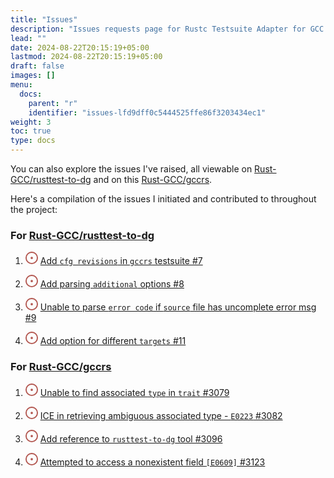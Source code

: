 ```yaml
---
title: "Issues"
description: "Issues requests page for Rustc Testsuite Adapter for GCC Rust (GCCRS)"
lead: ""
date: 2024-08-22T20:15:19+05:00
lastmod: 2024-08-22T20:15:19+05:00
draft: false
images: []
menu:
  docs:
    parent: "r"
    identifier: "issues-lfd9dff0c5444525ffe86f3203434ec1"
weight: 3
toc: true
type: docs
---
```



You can also explore the issues I've raised, all viewable on [Rust-GCC/rusttest-to-dg](https://github.com/Rust-GCC/rusttest-to-dg/issues?q=is%3Aissue+author%3Amahadmuhammad)  and on this [Rust-GCC/gccrs](https://github.com/Rust-GCC/gccrs/issues?q=is%3Aissue+author%3AMahadMuhammad+created%3A%3E%3D2024-05-01).

Here's a compilation of the issues I initiated and contributed to throughout the project:

### For [Rust-GCC/rusttest-to-dg](https://github.com/Rust-GCC/rusttest-to-dg)

1. <svg xmlns="http://www.w3.org/2000/svg" width="20" height="20" viewBox="0 0 16 16"><path fill="#b2564f" d="M8 9.5a1.5 1.5 0 1 0 0-3a1.5 1.5 0 0 0 0 3Z"/><path fill="#b2564f" d="M8 0a8 8 0 1 1 0 16A8 8 0 0 1 8 0ZM1.5 8a6.5 6.5 0 1 0 13 0a6.5 6.5 0 0 0-13 0Z"/></svg> [Add `cfg revisions` in `gccrs` testsuite #7](https://github.com/Rust-GCC/rusttest-to-dg/issues/7)

1. <svg xmlns="http://www.w3.org/2000/svg" width="20" height="20" viewBox="0 0 16 16"><path fill="#b2564f" d="M8 9.5a1.5 1.5 0 1 0 0-3a1.5 1.5 0 0 0 0 3Z"/><path fill="#b2564f" d="M8 0a8 8 0 1 1 0 16A8 8 0 0 1 8 0ZM1.5 8a6.5 6.5 0 1 0 13 0a6.5 6.5 0 0 0-13 0Z"/></svg> [Add parsing `additional` options #8](https://github.com/Rust-GCC/rusttest-to-dg/issues/8)

1. <svg xmlns="http://www.w3.org/2000/svg" width="20" height="20" viewBox="0 0 16 16"><path fill="#b2564f" d="M8 9.5a1.5 1.5 0 1 0 0-3a1.5 1.5 0 0 0 0 3Z"/><path fill="#b2564f" d="M8 0a8 8 0 1 1 0 16A8 8 0 0 1 8 0ZM1.5 8a6.5 6.5 0 1 0 13 0a6.5 6.5 0 0 0-13 0Z"/></svg> [Unable to parse `error code` if `source` file has uncomplete error msg #9](https://github.com/Rust-GCC/rusttest-to-dg/issues/9)

1. <svg xmlns="http://www.w3.org/2000/svg" width="20" height="20" viewBox="0 0 16 16"><path fill="#b2564f" d="M8 9.5a1.5 1.5 0 1 0 0-3a1.5 1.5 0 0 0 0 3Z"/><path fill="#b2564f" d="M8 0a8 8 0 1 1 0 16A8 8 0 0 1 8 0ZM1.5 8a6.5 6.5 0 1 0 13 0a6.5 6.5 0 0 0-13 0Z"/></svg> [Add option for different `targets` #11](https://github.com/Rust-GCC/rusttest-to-dg/issues/11)


### For [Rust-GCC/gccrs](https://github.com/Rust-GCC/gccrs)

1. <svg xmlns="http://www.w3.org/2000/svg" width="20" height="20" viewBox="0 0 16 16"><path fill="#b2564f" d="M8 9.5a1.5 1.5 0 1 0 0-3a1.5 1.5 0 0 0 0 3Z"/><path fill="#b2564f" d="M8 0a8 8 0 1 1 0 16A8 8 0 0 1 8 0ZM1.5 8a6.5 6.5 0 1 0 13 0a6.5 6.5 0 0 0-13 0Z"/></svg> [Unable to find associated `type` in `trait` #3079](https://github.com/Rust-GCC/gccrs/issues/3079)

1. <svg xmlns="http://www.w3.org/2000/svg" width="20" height="20" viewBox="0 0 16 16"><path fill="#b2564f" d="M8 9.5a1.5 1.5 0 1 0 0-3a1.5 1.5 0 0 0 0 3Z"/><path fill="#b2564f" d="M8 0a8 8 0 1 1 0 16A8 8 0 0 1 8 0ZM1.5 8a6.5 6.5 0 1 0 13 0a6.5 6.5 0 0 0-13 0Z"/></svg> [ICE in retrieving ambiguous associated type - `E0223` #3082](https://github.com/Rust-GCC/gccrs/issues/3082)

1. <svg xmlns="http://www.w3.org/2000/svg" width="20" height="20" viewBox="0 0 16 16"><path fill="#b2564f" d="M8 9.5a1.5 1.5 0 1 0 0-3a1.5 1.5 0 0 0 0 3Z"/><path fill="#b2564f" d="M8 0a8 8 0 1 1 0 16A8 8 0 0 1 8 0ZM1.5 8a6.5 6.5 0 1 0 13 0a6.5 6.5 0 0 0-13 0Z"/></svg> [Add reference to `rusttest-to-dg` tool #3096](https://github.com/Rust-GCC/gccrs/issues/3096)

1. <svg xmlns="http://www.w3.org/2000/svg" width="20" height="20" viewBox="0 0 16 16"><path fill="#b2564f" d="M8 9.5a1.5 1.5 0 1 0 0-3a1.5 1.5 0 0 0 0 3Z"/><path fill="#b2564f" d="M8 0a8 8 0 1 1 0 16A8 8 0 0 1 8 0ZM1.5 8a6.5 6.5 0 1 0 13 0a6.5 6.5 0 0 0-13 0Z"/></svg> [Attempted to access a nonexistent field `[E0609]` #3123](https://github.com/Rust-GCC/gccrs/issues/3123)
